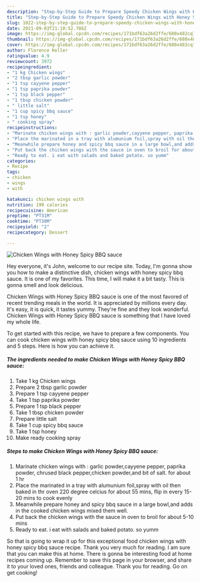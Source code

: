 ```yaml
---
description: "Step-by-Step Guide to Prepare Speedy Chicken Wings with Honey Spicy BBQ sauce"
title: "Step-by-Step Guide to Prepare Speedy Chicken Wings with Honey Spicy BBQ sauce"
slug: 1022-step-by-step-guide-to-prepare-speedy-chicken-wings-with-honey-spicy-bbq-sauce
date: 2021-09-03T21:10:52.786Z
image: https://img-global.cpcdn.com/recipes/171bdf63a26d2ffe/680x482cq70/chicken-wings-with-honey-spicy-bbq-sauce-recipe-main-photo.jpg
thumbnail: https://img-global.cpcdn.com/recipes/171bdf63a26d2ffe/680x482cq70/chicken-wings-with-honey-spicy-bbq-sauce-recipe-main-photo.jpg
cover: https://img-global.cpcdn.com/recipes/171bdf63a26d2ffe/680x482cq70/chicken-wings-with-honey-spicy-bbq-sauce-recipe-main-photo.jpg
author: Florence Keller
ratingvalue: 4.9
reviewcount: 3972
recipeingredient:
- "1 kg Chicken wings"
- "2 tbsp garlic powder"
- "1 tsp cayyene pepper"
- "1 tsp paprika powder"
- "1 tsp black pepper"
- "1 tbsp chicken powder"
- " little salt"
- "1 cup spicy bbq sauce"
- "1 tsp honey"
- " cooking spray"
recipeinstructions:
- "Marinate chicken wings with : garlic powder,cayyene pepper, paprika powder, chrused black pepper,chicken powder,and bit of salt. for about 1 hr"
- "Place the marinated in a tray with alumunium foil,spray with oil then baked in thr oven 220 degree celcius for about 55 mins, flip in every 15-20 mins to cook evenly"
- "Meanwhile prepare honey and spicy bbq sauce in a large bowl,and adds in the cooked chicken wings mixed them well."
- "Put back the chicken wings with the sauce in oven to broil for about 5-10 mins"
- "Ready to eat. i eat with salads and baked potato. so yumm"
categories:
- Recipe
tags:
- chicken
- wings
- with

katakunci: chicken wings with 
nutrition: 199 calories
recipecuisine: American
preptime: "PT31M"
cooktime: "PT30M"
recipeyield: "2"
recipecategory: Dessert

---
```



![Chicken Wings with Honey Spicy BBQ sauce](https://img-global.cpcdn.com/recipes/171bdf63a26d2ffe/680x482cq70/chicken-wings-with-honey-spicy-bbq-sauce-recipe-main-photo.jpg)

Hey everyone, it's John, welcome to our recipe site. Today, I'm gonna show you how to make a distinctive dish, chicken wings with honey spicy bbq sauce. It is one of my favorites. This time, I will make it a bit tasty. This is gonna smell and look delicious.



Chicken Wings with Honey Spicy BBQ sauce is one of the most favored of recent trending meals in the world. It is appreciated by millions every day. It's easy, it is quick, it tastes yummy. They're fine and they look wonderful. Chicken Wings with Honey Spicy BBQ sauce is something that I have loved my whole life.


To get started with this recipe, we have to prepare a few components. You can cook chicken wings with honey spicy bbq sauce using 10 ingredients and 5 steps. Here is how you can achieve it.

<!--inarticleads1-->

##### The ingredients needed to make Chicken Wings with Honey Spicy BBQ sauce:

1. Take 1 kg Chicken wings
1. Prepare 2 tbsp garlic powder
1. Prepare 1 tsp cayyene pepper
1. Take 1 tsp paprika powder
1. Prepare 1 tsp black pepper
1. Take 1 tbsp chicken powder
1. Prepare  little salt
1. Take 1 cup spicy bbq sauce
1. Take 1 tsp honey
1. Make ready  cooking spray




<!--inarticleads2-->

##### Steps to make Chicken Wings with Honey Spicy BBQ sauce:

1. Marinate chicken wings with : garlic powder,cayyene pepper, paprika powder, chrused black pepper,chicken powder,and bit of salt. for about 1 hr
1. Place the marinated in a tray with alumunium foil,spray with oil then baked in thr oven 220 degree celcius for about 55 mins, flip in every 15-20 mins to cook evenly
1. Meanwhile prepare honey and spicy bbq sauce in a large bowl,and adds in the cooked chicken wings mixed them well.
1. Put back the chicken wings with the sauce in oven to broil for about 5-10 mins
1. Ready to eat. i eat with salads and baked potato. so yumm




So that is going to wrap it up for this exceptional food chicken wings with honey spicy bbq sauce recipe. Thank you very much for reading. I am sure that you can make this at home. There is gonna be interesting food at home recipes coming up. Remember to save this page in your browser, and share it to your loved ones, friends and colleague. Thank you for reading. Go on get cooking!
